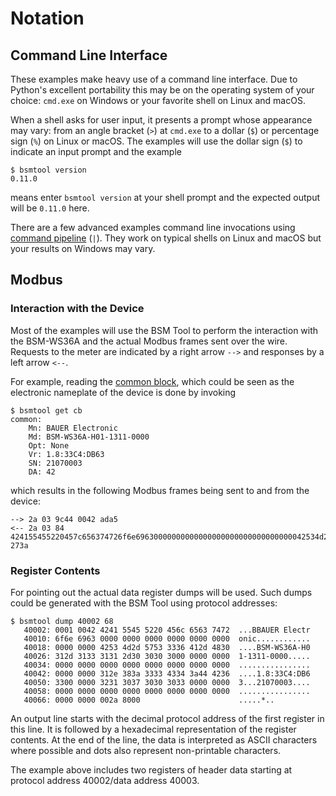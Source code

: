 # Notation

## Command Line Interface

These examples make heavy use of a command line interface. Due to Python's
excellent portability this may be on the operating system of your choice:
`cmd.exe` on Windows or your favorite shell on Linux and macOS.

When a shell asks for user input, it presents a prompt whose appearance may
vary: from an angle bracket (`>`) at `cmd.exe` to a dollar (`$`) or percentage
sign (`%`) on Linux or macOS. The examples will use the dollar sign (`$`) to
indicate an input prompt and the example
```
$ bsmtool version
0.11.0
```
means enter `bsmtool version` at your shell prompt and the expected output will
be `0.11.0` here.

There are a few advanced examples command line invocations using [command
pipeline](https://en.wikipedia.org/wiki/Pipeline_(Unix)) (`|`). They work on
typical shells on Linux and macOS but your results on Windows may vary.


## Modbus

### Interaction with the Device

Most of the examples will use the BSM Tool to perform the interaction with the
BSM-WS36A and the actual Modbus frames sent over the wire.  Requests to the
meter are indicated by a right arrow `-->` and responses by a left arrow `<--`.

For example, reading the [common
block](https://github.com/sunspec/models/blob/8b44dc5c77e601b6acbb8c3153fb4e54ae3617e9/smdx/smdx_00001.xml),
which could be seen as the electronic nameplate of the device is done by invoking
```
$ bsmtool get cb
common:
    Mn: BAUER Electronic
    Md: BSM-WS36A-H01-1311-0000
    Opt: None
    Vr: 1.8:33C4:DB63
    SN: 21070003
    DA: 42
```
which results in the following Modbus frames being sent to and from the device:
```
--> 2a 03 9c44 0042 ada5
<-- 2a 03 84 424155455220457c656374726f6e69630000000000000000000000000000000042534d2d57533336412d4830312d313331312d3030303000000000000000000000000000000000000000000000000000312e383a333343343a444236330000003231303730303033000000000000000000000000000000000000000000000000002a8000 273a
```

### Register Contents

For pointing out the actual data register dumps will be used. Such dumps could
be generated with the BSM Tool using protocol addresses:
```
$ bsmtool dump 40002 68
   40002: 0001 0042 4241 5545 5220 456c 6563 7472  ...BBAUER Electr
   40010: 6f6e 6963 0000 0000 0000 0000 0000 0000  onic............
   40018: 0000 0000 4253 4d2d 5753 3336 412d 4830  ....BSM-WS36A-H0
   40026: 312d 3133 3131 2d30 3030 3000 0000 0000  1-1311-0000.....
   40034: 0000 0000 0000 0000 0000 0000 0000 0000  ................
   40042: 0000 0000 312e 383a 3333 4334 3a44 4236  ....1.8:33C4:DB6
   40050: 3300 0000 3231 3037 3030 3033 0000 0000  3...21070003....
   40058: 0000 0000 0000 0000 0000 0000 0000 0000  ................
   40066: 0000 0000 002a 8000                      .....*..
```
An output line starts with the decimal protocol address of the first register
in this line. It is followed by a hexadecimal representation of the register
contents. At the end of the line, the data is interpreted as ASCII characters
where possible and dots also represent non-printable characters.

The example above includes two registers of header data starting at protocol
address 40002/data address 40003.
